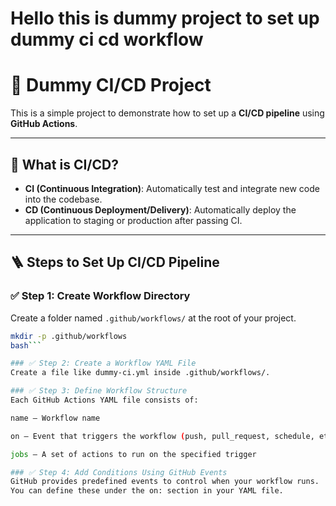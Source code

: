 # Hello this is dummy project to set up dummy ci cd workflow

# 🚀 Dummy CI/CD Project

This is a simple project to demonstrate how to set up a **CI/CD pipeline** using **GitHub Actions**.

---

## 🧱 What is CI/CD?

- **CI (Continuous Integration)**: Automatically test and integrate new code into the codebase.
- **CD (Continuous Deployment/Delivery)**: Automatically deploy the application to staging or production after passing CI.

---

## 🪜 Steps to Set Up CI/CD Pipeline

### ✅ Step 1: Create Workflow Directory

Create a folder named `.github/workflows/` at the root of your project.

```bash
mkdir -p .github/workflows
bash```

### ✅ Step 2: Create a Workflow YAML File
Create a file like dummy-ci.yml inside .github/workflows/.

### ✅ Step 3: Define Workflow Structure
Each GitHub Actions YAML file consists of:

name – Workflow name

on – Event that triggers the workflow (push, pull_request, schedule, etc.)

jobs – A set of actions to run on the specified trigger

### ✅ Step 4: Add Conditions Using GitHub Events
GitHub provides predefined events to control when your workflow runs.
You can define these under the on: section in your YAML file.
